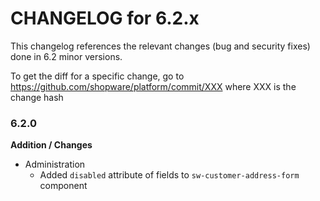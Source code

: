 CHANGELOG for 6.2.x
===================

This changelog references the relevant changes (bug and security fixes) done
in 6.2 minor versions.

To get the diff for a specific change, go to https://github.com/shopware/platform/commit/XXX where XXX is the change hash

### 6.2.0

**Addition / Changes**

* Administration
	* Added `disabled` attribute of fields to `sw-customer-address-form` component


